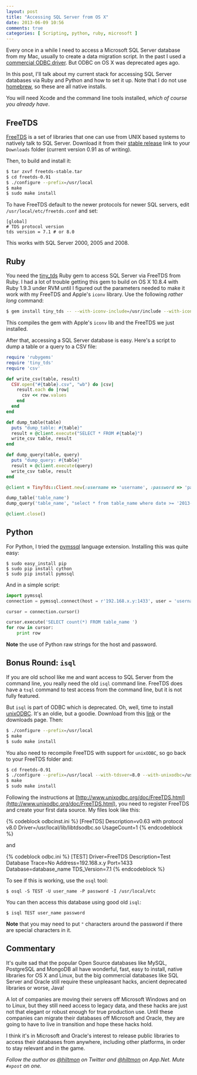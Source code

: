 ```yaml
---
layout: post
title: "Accessing SQL Server from OS X"
date: 2013-06-09 10:56
comments: true
categories: [ Scripting, python, ruby, microsoft ]
---
```


Every once in a while I need to access a Microsoft SQL Server database from my Mac, usually to create a data migration script. In the past I used a [commercial ODBC driver](http://www.actualtech.com). But ODBC on OS X was deprecated ages ago.

In this post, I'll talk about my current stack for accessing SQL Server databases via Ruby and Python and how to set it up. <span class="light">Note that I do not use [homebrew](http://mxcl.github.io/homebrew/), so these are all native installs.</span>

You will need Xcode and the command line tools installed, *which of course you already have*.

## FreeTDS

[FreeTDS](http://www.freetds.org) is a set of libraries that one can use from UNIX based systems to natively talk to SQL Server. Download it from their [stable release](ftp://ftp.freetds.org/pub/freetds/stable/freetds-stable.tgz) link to your `Downloads` folder (current version 0.91 as of writing).

Then, to build and install it:

``` sh
$ tar zxvf freetds-stable.tar
$ cd freetds-0.91
$ ./configure --prefix=/usr/local
$ make
$ sudo make install
```

To have FreeTDS default to the newer protocols for newer SQL servers, edit `/usr/local/etc/freetds.conf` and set:


```
[global]
# TDS protocol version
tds version = 7.1 # or 8.0
```

This works with SQL Server 2000, 2005 and 2008.

## Ruby

You need the [tiny_tds](https://github.com/rails-sqlserver/tiny_tds) Ruby gem to access SQL Server via FreeTDS from Ruby. I had a lot of trouble getting this gem to build on OS X 10.8.4 with Ruby 1.9.3 under RVM until I figured out the parameters needed to make it work with my FreeTDS and Apple's `iconv` library. Use the following *rather long* command:

``` sh
$ gem install tiny_tds -- --with-iconv-include=/usr/include --with-iconv-lib=/usr/lib --with-freetds-include=/usr/local/include/freetds --with-freetds-lib=/usr/local/lib
```

This compiles the gem with Apple's `iconv` lib and the FreeTDS we just installed.

After that, accessing a SQL Server database is easy. Here's a script to dump a table or a query to a CSV file:

``` ruby
require 'rubygems'
require 'tiny_tds'
require 'csv'

def write_csv(table, result)
  CSV.open("#{table}.csv", "wb") do |csv|
    result.each do |row|
      csv << row.values
    end
  end
end

def dump_table(table)
  puts "dump_table: #{table}"
  result = @client.execute("SELECT * FROM #{table}")
  write_csv table, result
end

def dump_query(table, query)
  puts "dump_query: #{table}"
  result = @client.execute(query)
  write_csv table, result
end

@client = TinyTds::Client.new(:username => 'username', :password => 'password', :host => '192.168.x.x', :database => 'database _name')

dump_table('table_name')
dump_query('table_name', "select * from table_name where date >= '2013-01-01'")

@client.close()
```

## Python

For Python, I tried the [pymssql](http://code.google.com/p/pymssql/) language extension. Installing this was quite easy:

```
$ sudo easy_install pip
$ sudo pip install cython
$ sudo pip install pymssql
```

And in a simple script:

``` python
import pymssql
connection = pymssql.connect(host = r'192.168.x.y:1433', user = 'username', password = r'password', database = 'database_name')

cursor = connection.cursor()

cursor.execute('SELECT count(*) FROM table_name ')
for row in cursor:
    print row
```

**Note** the use of Python raw strings for the host and password.

## Bonus Round: `isql`

If you are old school like me and want access to SQL Server from the command line, you really need the old `isql` command line. FreeTDS does have a `tsql` command to test access from the command line, but it is not fully featured.

But `isql` is part of ODBC which is deprecated. Oh, well, time to install [unixODBC](http://www.unixodbc.org). It's an oldie, but a goodie. Download from this [link](ftp://ftp.unixodbc.org/pub/unixODBC/unixODBC-2.3.1.tar.gz) or the downloads page. Then:

``` sh
$ ./configure --prefix=/usr/local
$ make
$ sudo make install
```

You also need to recompile FreeTDS with support for `unixODBC`, so go back to your FreeTDS folder and:

``` sh
$ cd freetds-0.91
$ ./configure --prefix=/usr/local --with-tdsver=8.0 --with-unixodbc=/usr/local
$ make
$ sudo make install
```

Following the instructions at [http://www.unixodbc.org/doc/FreeTDS.html](http://www.unixodbc.org/doc/FreeTDS.html), you need to register FreeTDS and create your first data source. My files look like this:

{% codeblock odbcinst.ini %}
[FreeTDS]
Description=v0.63 with protocol v8.0
Driver=/usr/local/lib/libtdsodbc.so
UsageCount=1
{% endcodeblock %}

and

{% codeblock odbc.ini %}
[TEST]
Driver=FreeTDS
Description=Test Database
Trace=No
Address=192.168.x.y
Port=1433
Database=database_name
TDS_Version=7.1
{% endcodeblock %}

To see if this is working, use the `osql` tool:

```
$ osql -S TEST -U user_name -P password -I /usr/local/etc
```

You can then access this database using good old `isql`:

```
$ isql TEST user_name password
```

**Note** that you may need to put `"` characters around the password if there are special characters in it.

## Commentary

It's quite sad that the popular Open Source databases like MySQL, PostgreSQL and MongoDB all have wonderful, fast, easy to install, native libraries for OS X and Linux, but the big commercial databases like SQL Server and Oracle still require these unpleasant hacks, ancient deprecated libraries or worse, Java! 

A lot of companies are moving their servers off Microsoft Windows and on to Linux, but they still need access to legacy data, and these hacks are just not that elegant or robust enough for true production use. Until these companies can migrate their databases off Microsoft and Oracle, they are going to have to live in transition and hope these hacks hold.

I think it's in Microsoft and Oracle's interest to release public libraries to access their databases from anywhere, including other platforms, in order to stay relevant and in the game.

*Follow the author as [@hiltmon](https://twitter.com/hiltmon) on Twitter and [@hiltmon](http://alpha.app.net/hiltmon) on App.Net. Mute `#xpost` on one.*